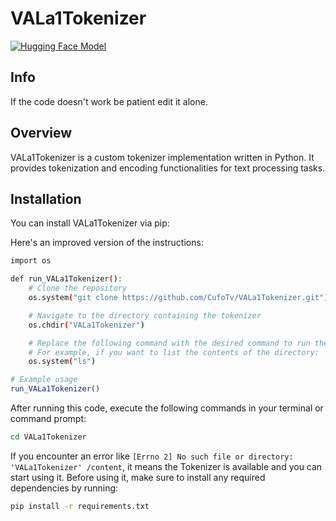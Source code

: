# VALa1Tokenizer

[![Hugging Face Model](https://img.shields.io/badge/Hugging%20Face-Model%20Hub-blue)](https://huggingface.co/models/dosaai/vala1tokenizer)

## Info

If the code doesn't work be patient edit it alone. 

## Overview

VALa1Tokenizer is a custom tokenizer implementation written in Python. It provides tokenization and encoding functionalities for text processing tasks.

## Installation

You can install VALa1Tokenizer via pip:

Here's an improved version of the instructions:

```bash
import os

def run_VALa1Tokenizer():
    # Clone the repository
    os.system("git clone https://github.com/CufoTv/VALa1Tokenizer.git")

    # Navigate to the directory containing the tokenizer
    os.chdir("VALa1Tokenizer")

    # Replace the following command with the desired command to run the tokenizer
    # For example, if you want to list the contents of the directory:
    os.system("ls")

# Example usage
run_VALa1Tokenizer()
```

After running this code, execute the following commands in your terminal or command prompt:

```bash
cd VALa1Tokenizer
```

If you encounter an error like `[Errno 2] No such file or directory: 'VALa1Tokenizer' /content`, it means the Tokenizer is available and you can start using it. Before using it, make sure to install any required dependencies by running:

```bash
pip install -r requirements.txt
```
